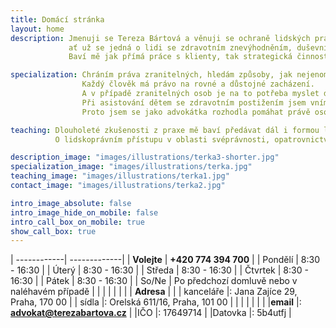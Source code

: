 ```yaml
---
title: Domácí stránka
layout: home
description: Jmenuji se Tereza Bártová a věnuji se ochraně lidských práv se zaměřením na zranitelné skupiny,
             ať už se jedná o lidi se zdravotním znevýhodněním, duševním onemocněním, seniory nebo děti v těžké životní situaci.
             Baví mě jak přímá práce s klienty, tak strategická činnost zaměřená na systematické zlepšování postavení lidí v obtížných životních situacích.

specialization: Chráním práva zranitelných, hledám způsoby, jak nejenom napravovat, ale i předcházet porušování základních lidských práv.
                Každý člověk má právo na rovné a důstojné zacházení.
                A v případě zranitelných osob je na to potřeba myslet dvojnásob.
                Při asistování dětem se zdravotním postižením jsem vnímala, jak systém komplikuje jejich životy, nerespektuje jejich potřeby a jejich rodinám neposkytuje dostatečnou podporu.
                Proto jsem se jako advokátka rozhodla pomáhat právě osobám se zdravotním postižením nebo duševním onemocněním, uprchlíkům a migrantům, seniorům a dětem v těžké životní situaci.

teaching: Dlouholeté zkušenosti z praxe mě baví předávat dál i formou lektorské činnosti.
          O lidskoprávním přístupu v oblasti svéprávnosti, opatrovnictví nebo rozhodování s podporou školím veřejné opatrovníky, sociální pracovníky, asistenty pedagogů.

description_image: "images/illustrations/terka3-shorter.jpg"
specialization_image: "images/illustrations/terka.jpg"
teaching_image: "images/illustrations/terka1.jpg"
contact_image: "images/illustrations/terka2.jpg"

intro_image_absolute: false
intro_image_hide_on_mobile: false
intro_call_box_on_mobile: true
show_call_box: true
---
```


| ------------| -------------|
| **Volejte** | **+420 774 394 700** |
| Pondělí     | 8:30 - 16:30 |
| Úterý       | 8:30 - 16:30 |
| Středa      | 8:30 - 16:30 |
| Čtvrtek     | 8:30 - 16:30 |
| Pátek       | 8:30 - 16:30 |
| So/Ne       | Po předchozí domluvě nebo v naléhavém případě |
|             |              |
|             |              |
| **Adresa**  |              |
| kanceláře   |: Jana Zajíce 29, Praha, 170 00 |
| sídla       |: Orelská 611/16, Praha, 101 00 |
|             |              |
|             |              |
|**email**    |: **advokat@terezabartova.cz**  |
|IČO          |: 17649714    |
|Datovka      |: 5b4utfj     |

